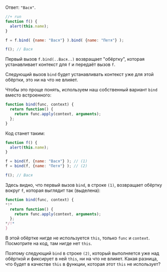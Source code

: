 Ответ: `"Вася"`.

```js
//+ run
function f() {
  alert(this.name);
}

f = f.bind( {name: "Вася"} ).bind( {name: "Петя"} );

f(); // Вася
```

Первый вызов `f.bind(..Вася..)` возвращает "обёртку", которая устанавливает контекст для `f` и передаёт вызов `f`.

Следующий вызов `bind` будет устанавливать контекст уже для этой обёртки, это ни на что не влияет.  

Чтобы это проще понять, используем наш собственный вариант `bind` вместо встроенного:

```js
function bind(func, context) {
  return function() { 
    return func.apply(context, arguments); 
  };
}
```

Код станет таким:

```js
function f() {
  alert(this.name);
}

f = bind(f, {name: "Вася"} ); // (1)
f = bind(f, {name: "Петя"} ); // (2)

f(); // Вася
```

Здесь видно, что первый вызов `bind`, в строке `(1)`, возвращает обёртку вокруг `f`, которая выглядит так (выделена):

```js
function bind(func, context) {
*!*
  return function() { 
    return func.apply(context, arguments); 
  };
*/!*
}
```

В этой обёртке нигде не используется `this`, только `func` и `context`. Посмотрите на код, там нигде нет `this`.

Поэтому следующий `bind` в строке `(2)`, который выполняется уже над обёрткой и фиксирует в ней `this`, ни на что не влияет. Какая разница, что будет в качестве `this` в функции, которая этот `this` не использует?
